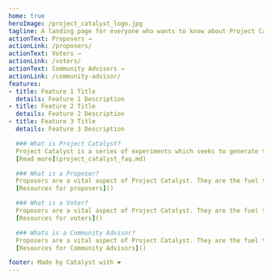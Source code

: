 ```yaml
---
home: true
heroImage: /project_catalyst_logo.jpg
tagline: A landing page for everyone who wants to know about Project Catalyst. A hub gathering information and linking to other resources in the Cardano ecosystem
actionText: Proposers →
actionLink: /proposers/
actionText: Voters →
actionLink: /voters/
actionText: Community Advisors →
actionLink: /community-advisor/
features:
- title: Feature 1 Title
  details: Feature 1 Description
- title: Feature 2 Title
  details: Feature 2 Description
- title: Feature 3 Title
  details: Feature 3 Description

  ### What is Project Catalyst?
  Project Catalyst is a series of experiments which seeks to generate the highest levels of community innovation. Catalyst is bringing on-chain governance to the Cardano blockchain by allowing the community to self-determine priorities for growth. It also lets participants deploy funding to proposals which tackle challenges and capitalize on opportunities that arise in the life cycle of Cardano.
  [Read more](project_catalyst_faq.md)

  ### What is a Proposer?
  Proposers are a vital aspect of Project Catalyst. They are the fuel to the fire. Proposers are the ideas people, ones that see the bigger picture, identify needs, plug gaps. A proposal made by a proposer is the way to communicate that idea to the community.
  [Resources for proposers]()

  ### What is a Voter?
  Proposers are a vital aspect of Project Catalyst. They are the fuel to the fire. Proposers are the ideas people ones that see the bigger picture, identify needs, plug gaps. A proposal made by a proposer is the way to communicate that idea to the community.
  [Resources for voters]()

  ### Whats is a Community Advisor?
  Proposers are a vital aspect of Project Catalyst. They are the fuel to the fire. Proposers are the ideas people ones that see the bigger picture, identify needs, plug gaps. A proposal made by a proposer is the way to communicate that idea to the community.
  [Resources for Community Advisors]()

footer: Made by Catalyst with ❤️
---
```

